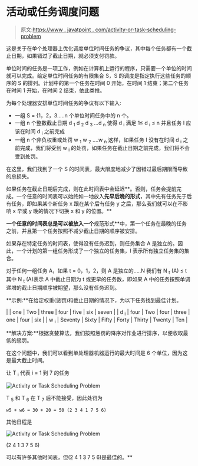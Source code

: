 # 活动或任务调度问题

> 原文:[https://www . javatpoint . com/activity-or-task-scheduling-problem](https://www.javatpoint.com/activity-or-task-scheduling-problem)

这是关于在单个处理器上优化调度单位时间任务的争议，其中每个任务都有一个截止日期，如果错过了截止日期，就必须支付罚款。

单位时间的任务是一项工作，例如在计算机上运行的程序，只需要一个单位的时间就可以完成。给定单位时间任务的有限集合 S，S 的调度是指定执行这些任务的顺序的 S 的排列。计划中的第一个任务在时间 0 开始，在时间 1 结束；第二个任务在时间 1 开始，在时间 2 结束，依此类推。

为每个处理器安排单位时间任务的争议有以下输入:

*   一组 S = {1，2，3.....n 个单位时间任务中的 n 个。
*   一组 n 个整数截止日期 d <sub>1</sub> d <sub>2</sub> d <sub>3</sub> ...d <sub>n</sub> 使得 d <sub>i</sub> 满足 1≤ d <sub>i</sub> ≤ n 并且任务 I 应该在时间 d <sub>i</sub> 之前完成
*   一组 n 个非负权重或处罚 w <sub>1</sub> w <sub>2</sub> ....w <sub>n</sub> 这样，如果任务 I 没有在时间 d <sub>i</sub> 之前完成，我们将受到 w <sub>i</sub> 的处罚，如果任务在截止日期之前完成，我们将不会受到处罚。

在这里，我们找到了一个 S 的时间表，最大限度地减少了因错过最后期限而导致的总损失。

如果任务在截止日期后完成，则在此时间表中会延迟**。否则，任务会提前完成。一个任意的时间表可以始终如一地放入**先早后晚的形式**，其中先有任务先于后有任务，即如果某个新任务 x 跟在某个后有任务 y 之后，那么我们就可以在不影响 x 早或 y 晚的情况下切换 x 和 y 的位置。**

 **一个任意的时间表总是可以被放入一个**规范形式**中，第一个任务在最晚的任务之前，并且第一个任务按照不减少截止日期的顺序被安排。

如果存在特定任务的时间表，使得没有任务迟到，则任务集合 A 是独立的。因此，一个计划的第一组任务形成了一个独立的任务集，l 表示所有独立任务集的集合。

对于任何一组任务 A，如果 t = 0，1，2，则 A 是独立的.....N 我们有 N <sub>t</sub> (A) ≤ t 其中 N <sub>t</sub> (A)表示 A 中截止日期为 t 或更早的任务数，即如果 A 中的任务按照单调递增的截止日期顺序被期望，那么没有任务迟到。

**示例:**在给定权重(惩罚)和截止日期的情况下，为以下任务找到最佳计划。

|  | one | Two | three | four | five | six | seven |
| d <sub>i</sub> | four | Two | four | three | one | four | six |
| w <sub>i</sub> | Seventy | Sixty | Fifty | Forty | Thirty | Twenty | Ten |

**解决方案:**根据贪婪算法，我们按照惩罚的降序对作业进行排序，以便收取最低的惩罚。

在这个问题中，我们可以看到单处理器机器运行的最大时间是 6 个单位，因为这是最大截止时间。

让 T <sub>i</sub> 代表 i = 1 到 7 的任务

![Activity or Task Scheduling Problem](../Images/3ca64cc53f9a2b4e107ad181efd1c0d1.png)

T <sub>5</sub> 和 T <sub>6</sub> 在 T <sub>7</sub> 后不能接受，因此处罚为

```
w5 + w6 = 30 + 20 = 50 (2 3 4 1 7 5 6)

```

其他日程是

![Activity or Task Scheduling Problem](../Images/cf28fee2aff3ea53fb2c2c67b7698353.png)

(2 4 1 3 7 5 6)

可以有许多其他时间表，但(2 4 1 3 7 5 6)是最佳的。**